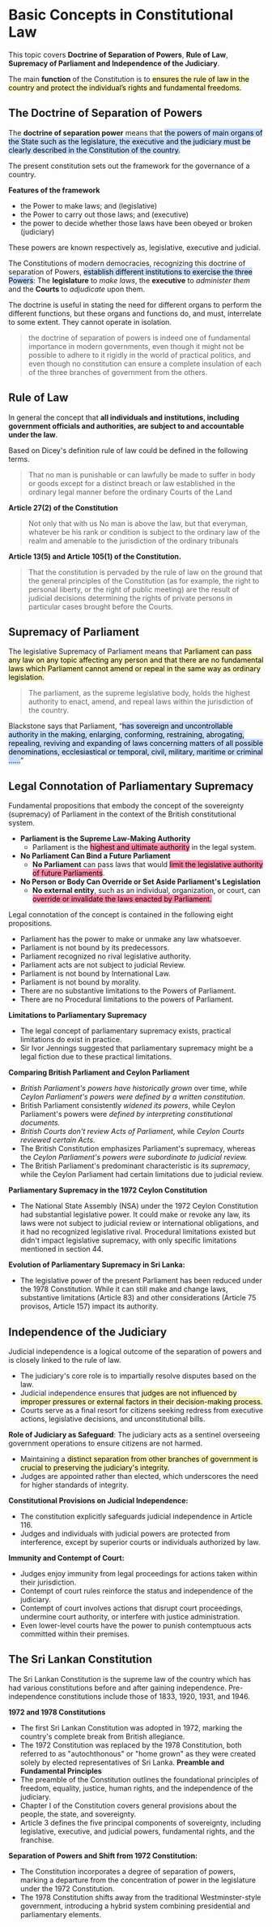 # Basic Concepts in Constitutional Law

This topic covers **Doctrine of Separation of Powers**, **Rule of Law**, **Supremacy of  Parliament and Independence of the Judiciary**.

The main **function** of the Constitution is to  <mark style="background: #FFF3A3A6;">ensures the rule of law in the country and protect the individual’s rights and  fundamental freedoms.</mark>

## The Doctrine of Separation of Powers 

The **doctrine of separation power** means that <mark style="background: #ADCCFFA6;">the powers of main organs of the State such as the legislature, the executive and the judiciary must be clearly described in the  Constitution of the country.</mark>

The present constitution sets out the framework for the governance of a country.

**Features of the framework**
- the Power to make laws; and  (legislative)
- the Power to carry out those laws; and  (executive)
- the power to decide whether those laws have been obeyed or  broken (judiciary)

These powers are known respectively as, legislative, executive and judicial.

The Constitutions of modern  democracies, recognizing this doctrine of separation of Powers, <mark style="background: #ADCCFFA6;">establish  different institutions to exercise the three Powers</mark>: The **legislature** to *make  laws*, the **executive** to *administer them* and the **Courts** to *adjudicate* upon  them.

The doctrine is useful in stating the need for  different organs to perform the different functions, but these organs and  functions do, and must, interrelate to some extent. They cannot operate in  isolation.

> the doctrine of separation of powers is indeed one of  fundamental importance in modern governments, even though it might not  be possible to adhere to it rigidly in the world of practical politics, and even  though no constitution can ensure a complete insulation of each of the three  branches of government from the others.

## Rule of Law

In general the concept that **all individuals and institutions, including government officials and authorities, are subject to and accountable under the law**.

Based on Dicey's definition rule of law could be defined in the following terms.

> That no man is punishable or can lawfully be made to suffer in  body or goods except for a distinct breach or law established in  the ordinary legal manner before the ordinary Courts of the  Land

**Article 27(2) of the Constitution**

> Not only that with us No man is above the law, but that  everyman, whatever be his rank or condition is subject to the  ordinary law of the realm and amenable to the jurisdiction of the  ordinary tribunals

**Article  13(5) and Article 105(1) of the Constitution.**

> That the constitution is pervaded by the rule of law on the  ground that the general principles of the Constitution (as for  example, the right to personal liberty, or the right of public  meeting) are the result of judicial decisions determining the  rights of private persons in particular cases brought before the Courts.

## Supremacy of Parliament

The legislative Supremacy of Parliament means that  <mark style="background: #FFF3A3A6;">Parliament can pass any law on any topic affecting any person and that there  are no fundamental laws which Parliament cannot amend or repeal in the  same way as ordinary legislation.</mark> 

> The parliament, as the supreme legislative body, holds the highest authority to enact, amend, and repeal laws within the jurisdiction of the country.

Blackstone says that Parliament, “<mark style="background: #ADCCFFA6;">has sovereign and uncontrollable  authority in the making, enlarging, conforming, restraining, abrogating,  repealing, reviving and expanding of laws concerning matters of all possible  denominations, ecclesiastical or temporal, civil, military, maritime or  criminal ……</mark>” 

## Legal Connotation of Parliamentary Supremacy

Fundamental propositions that embody the concept of the sovereignty (supremacy) of Parliament in the context of the British constitutional system.

- **Parliament is the Supreme Law-Making Authority**
	- Parliament is the <mark style="background: #FF5582A6;">highest and ultimate authority</mark> in the legal system. 
- **No Parliament Can Bind a Future Parliament**
	- **No Parliament** can pass laws that would <mark style="background: #FF5582A6;">limit the legislative authority of future Parliaments</mark>. 
- **No Person or Body Can Override or Set Aside Parliament's Legislation**
	- **No external entity**, such as an individual, organization, or court, can <mark style="background: #FF5582A6;">override or invalidate the laws enacted by Parliament.</mark>

Legal connotation of the  concept is contained in the following eight propositions.  

- Parliament has the power to make or unmake any law  whatsoever.
- Parliament is not bound by its predecessors.  
- Parliament recognized no rival legislative authority.
- Parliament acts are not subject to judicial Review.
- Parliament is not bound by International Law.
- Parliament is not bound by morality.
- There are no substantive limitations to the Powers of Parliament.
- There are no Procedural limitations to the powers of Parliament.

**Limitations to Parliamentary Supremacy**
- The legal concept of parliamentary supremacy exists, practical limitations do exist in practice.
- Sir Ivor Jennings suggested that parliamentary supremacy might be a legal fiction due to these practical limitations.

**Comparing British Parliament and Ceylon Parliament**
- *British Parliament's powers have historically grown* over time, while *Ceylon Parliament's powers were defined by a written constitution.*
- British Parliament consistently *widened its powers*, while Ceylon Parliament's powers were *defined by interpreting constitutional documents.*
- *British Courts don't review Acts of Parliament*, while *Ceylon Courts reviewed certain Acts.*
- The British Constitution emphasizes Parliament's supremacy, whereas the *Ceylon Parliament's powers were subordinate to judicial review.*
- The British Parliament's predominant characteristic is its *supremacy*, while the Ceylon Parliament had certain limitations due to judicial review.

**Parliamentary Supremacy in the 1972 Ceylon Constitution**
- The National State Assembly (NSA) under the 1972 Ceylon Constitution had substantial legislative power. It could make or revoke any law, its laws were not subject to judicial review or international obligations, and it had no recognized legislative rival. Procedural limitations existed but didn't impact legislative supremacy, with only specific limitations mentioned in section 44.

**Evolution of Parliamentary Supremacy in Sri Lanka:**
- The legislative power of the present Parliament has been reduced under the 1978 Constitution. While it can still make and change laws, substantive limitations (Article 83) and other considerations (Article 75 provisos, Article 157) impact its authority.

## Independence of the Judiciary

Judicial independence is a logical outcome of the separation of powers and is closely linked to the rule of law.

- The judiciary's core role is to impartially resolve disputes based on the law.
- Judicial independence ensures that <mark style="background: #FFF3A3A6;">judges are not influenced by improper pressures or external factors in their decision-making process.</mark>
- Courts serve as a final resort for citizens seeking redress from executive actions, legislative decisions, and unconstitutional bills.

**Role of Judiciary as Safeguard**:
The judiciary acts as a sentinel overseeing government operations to ensure citizens are not harmed.

- Maintaining a <mark style="background: #FFF3A3A6;">distinct separation from other branches of government is crucial to preserving the judiciary's integrity.</mark>
- Judges are appointed rather than elected, which underscores the need for higher standards of integrity.

**Constitutional Provisions on Judicial Independence:**

- The constitution explicitly safeguards judicial independence in Article 116.
- Judges and individuals with judicial powers are protected from interference, except by superior courts or individuals authorized by law.

**Immunity and Contempt of Court:**
- Judges enjoy immunity from legal proceedings for actions taken within their jurisdiction.
- Contempt of court rules reinforce the status and independence of the judiciary.
- Contempt of court involves actions that disrupt court proceedings, undermine court authority, or interfere with justice administration.
- Even lower-level courts have the power to punish contemptuous acts committed within their premises.

## The Sri Lankan Constitution

The Sri Lankan Constitution is the supreme law of the country which has had various constitutions before and after gaining independence. Pre-independence constitutions include those of 1833, 1920, 1931, and 1946.

**1972 and 1978 Constitutions**
- The first Sri Lankan Constitution was adopted in 1972, marking the country's complete break from British allegiance.
- The 1972 Constitution was replaced by the 1978 Constitution, both referred to as "autochthonous" or "home grown" as they were created solely by elected representatives of Sri Lanka.
**Preamble and Fundamental Principles**
- The preamble of the Constitution outlines the foundational principles of freedom, equality, justice, human rights, and the independence of the judiciary.
- Chapter I of the Constitution covers general provisions about the people, the state, and sovereignty.
- Article 3 defines the five principal components of sovereignty, including legislative, executive, and judicial powers, fundamental rights, and the franchise.

**Separation of Powers and Shift from 1972 Constitution:**
- The Constitution incorporates a degree of separation of powers, marking a departure from the concentration of power in the legislature under the 1972 Constitution.
- The 1978 Constitution shifts away from the traditional Westminster-style government, introducing a hybrid system combining presidential and parliamentary elements.